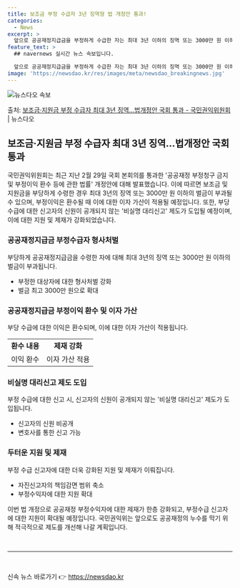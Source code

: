 ```yaml
---
title: 보조금 부정 수급자 3년 징역형 법 개정안 통과!
categories:
  - News
excerpt: >
  앞으로 공공재정지급금을 부정하게 수급한 자는 최대 3년 이하의 징역 또는 3000만 원 이하의 벌금에 처하게…
feature_text: >
  ## navernews 실시간 뉴스 속보입니다.

  앞으로 공공재정지급금을 부정하게 수급한 자는 최대 3년 이하의 징역 또는 3000만 원 이하의 벌금에 처하게…
image: 'https://newsdao.kr/res/images/meta/newsdao_breakingnews.jpg'
---
```


![뉴스다오 속보](https://newsdao.kr/res/images/meta/newsdao_breakingnews.jpg)

<p>출처: <a href="https://newsdao.kr/3343" rel="dofollow">보조금·지원금 부정 수급자 최대 3년 징역…법개정안 국회 통과 - 국민권익위원회</a> | 뉴스다오</p>

<h2 data-ke-size="size26">보조금·지원금 부정 수급자 최대 3년 징역…법개정안 국회 통과</h2>
<p data-ke-size="size16">국민권익위원회는 최근 지난 2월 29일 국회 본회의를 통과한 '공공재정 부정청구 금지 및 부정이익 환수 등에 관한 법률' 개정안에 대해 발표했습니다. 이에 따르면 보조금 및 지원금을 부당하게 수령한 경우 최대 3년의 징역 또는 3000만 원 이하의 벌금이 부과될 수 있으며, 부정이익은 환수될 때 이에 대한 이자 가산이 적용될 예정입니다. 또한, 부당 수급에 대한 신고자의 신원이 공개되지 않는 '비실명 대리신고' 제도가 도입될 예정이며, 이에 대한 지원 및 제재가 강화되었습니다.</p>

<h3 data-ke-size="size24">공공재정지급금 부정수급자 형사처벌</h3>
<p data-ke-size="size16">부당하게 공공재정지급금을 수령한 자에 대해 최대 3년의 징역 또는 3000만 원 이하의 벌금이 부과됩니다.</p>
<ul>
    <li>부정한 대상자에 대한 형사처벌 강화</li>
    <li>벌금 최고 3000만 원으로 확대</li>
</ul>

<h3 data-ke-size="size24">공공재정지급금 부정이익 환수 및 이자 가산</h3>
<p data-ke-size="size16">부당 수급에 대한 이익은 환수되며, 이에 대한 이자 가산이 적용됩니다.</p>
<table>
    <tr>
        <td style="text-align: center; height: 17px;"><b>환수 내용</b></td>
        <td style="text-align: center; height: 17px;"><b>제재 강화</b></td>
    </tr>
    <tr>
        <td style="text-align: center; height: 17px;">이익 환수</td>
        <td style="text-align: center; height: 17px;">이자 가산 적용</td>
    </tr>
</table>

<h3 data-ke-size="size24">비실명 대리신고 제도 도입</h3>
<p data-ke-size="size16">부정 수급에 대한 신고 시, 신고자의 신원이 공개되지 않는 '비실명 대리신고' 제도가 도입됩니다.</p>
<ul>
    <li>신고자의 신원 비공개</li>
    <li>변호사를 통한 신고 가능</li>
</ul>

<h3 data-ke-size="size24">두터운 지원 및 제재</h3>
<p data-ke-size="size16">부정 수급 신고자에 대한 더욱 강화된 지원 및 제재가 이뤄집니다.</p>
<ul>
    <li>자진신고자의 책임감면 범위 축소</li>
    <li>부정수익자에 대한 지원 확대</li>
</ul>

<p data-ke-size="size16">이번 법 개정으로 공공재정 부정수익자에 대한 제재가 한층 강화되고, 부정수급 신고자에 대한 지원이 확대될 예정입니다. 국민권익위는 앞으로도 공공재정의 누수를 막기 위해 적극적으로 제도를 개선해 나갈 계획입니다.</p>
<br>
<hr>
<p data-ke-size="size16">&nbsp;</p> 

신속 뉴스 바로가기 👉 <a href="https://newsdao.kr" rel="dofollow">https://newsdao.kr</a>


